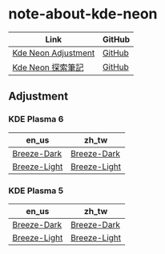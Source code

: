 

# note-about-kde-neon

| Link | GitHub |
| ---- | ------ |
| [Kde Neon Adjustment](https://samwhelp.github.io/kde-neon-adjustment/) | [GitHub](https://github.com/samwhelp/kde-neon-adjustment) |
| [Kde Neon 探索筆記](https://samwhelp.github.io/note-about-kde-neon/) | [GitHub](https://github.com/samwhelp/note-about-kde-neon) |




## Adjustment

### KDE Plasma 6

| en_us    | zh_tw    |
| -------- | -------- |
| [Breeze-Dark](https://github.com/samwhelp/kde-neon-adjustment/tree/main/prototype/main/kde-config/locale/en_us/Breeze-Dark) | [Breeze-Dark](https://github.com/samwhelp/kde-neon-adjustment/tree/main/prototype/main/kde-config/locale/zh_tw/Breeze-Dark) |
| [Breeze-Light](https://github.com/samwhelp/kde-neon-adjustment/tree/main/prototype/main/kde-config/locale/en_us/Breeze-Light) | [Breeze-Light](https://github.com/samwhelp/kde-neon-adjustment/tree/main/prototype/main/kde-config/locale/zh_tw/Breeze-Light) |


### KDE Plasma 5

| en_us    | zh_tw    |
| -------- | -------- |
| [Breeze-Dark](https://github.com/samwhelp/kde-neon-adjustment/tree/main/prototype/V5/kde-config/locale/en_us/Breeze-Dark) | [Breeze-Dark](https://github.com/samwhelp/kde-neon-adjustment/tree/main/prototype/V5/kde-config/locale/zh_tw/Breeze-Dark) |
| [Breeze-Light](https://github.com/samwhelp/kde-neon-adjustment/tree/main/prototype/V5/kde-config/locale/en_us/Breeze-Light) | [Breeze-Light](https://github.com/samwhelp/kde-neon-adjustment/tree/main/prototype/V5/kde-config/locale/zh_tw/Breeze-Light) |
